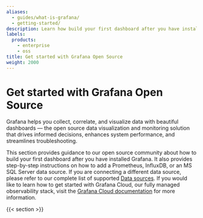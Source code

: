 ```yaml
---
aliases:
  - guides/what-is-grafana/
  - getting-started/
description: Learn how build your first dashboard after you have installed Grafana.
labels:
  products:
    - enterprise
    - oss
title: Get started with Grafana Open Source
weight: 2000
---
```


# Get started with Grafana Open Source

Grafana helps you collect, correlate, and visualize data with beautiful dashboards — the open source data visualization and monitoring solution that drives informed decisions, enhances system performance, and streamlines troubleshooting.

This section provides guidance to our open source community about how to build your first dashboard after you have installed Grafana. It also provides step-by-step instructions on how to add a Prometheus, InfluxDB, or an MS SQL Server data source. If you are connecting a different data source, please refer to our complete list of supported [Data sources](../datasources/). If you would like to learn how to get started with Grafana Cloud, our fully managed observability stack, visit the [Grafana Cloud documentation](https://grafana.com/docs/grafana-cloud/quickstart/) for more information.

{{< section >}}
